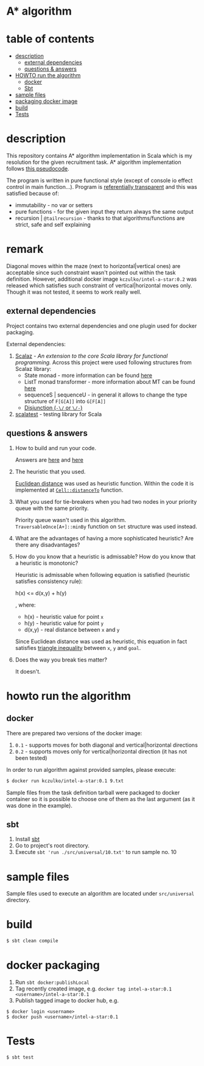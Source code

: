 # A* algorithm

table of contents
=================
* [description](#description)
  * [external dependencies](#external-dependencies)
  * [questions & answers](#questions-&-answers)
* [HOWTO run the algorithm](#howto-run-the-algorithm)
  * [docker](#docker)
  * [Sbt](#sbt)
* [sample files](#sample-files)
* [packaging docker image](#docker-packaging)
* [build](#build)
* [Tests](#Tests)

description
===========

This repository contains A* algorithm implementation in Scala which is my
resolution for the given recruitment task. A* algorithm implementation follows
[this pseudocode](https://en.wikipedia.org/wiki/A*_search_algorithm#Pseudocode).

The program is written in pure functional style
(except of console io effect control in main function...).
Program is [referentially transparent](https://en.wikipedia.org/wiki/Referential_transparency)
and this was satisfied because of:
* immutability - no var or setters
* pure functions - for the given input they return always the same output
* recursion | `@tailrecursion` - thanks to that algorithms/functions are strict,
safe and self explaining

# remark

Diagonal moves within the maze (next to horizontal|vertical ones) are acceptable since
such constraint wasn't pointed out within the task definition. However,
additional docker image `kczulko/intel-a-star:0.2` was released which satisfies
such constraint of vertical|horizontal moves only.
Though it was not tested, it seems to work really well.

external dependencies
---------------------

Project contains two external dependencies and one plugin used for docker packaging.

External dependencies:

1. [Scalaz](https://github.com/scalaz/scalaz) -
    *An extension to the core Scala library for functional programming.* Across this
    project were used following structures from Scalaz library:
    * State monad - more information can be found [here](http://timperrett.com/2013/11/25/understanding-state-monad/)
    * ListT monad transformer - more information about MT can be found [here](http://eed3si9n.com/learning-scalaz/Monad+transformers.html)
    * sequenceS | sequenceU - in general it allows to change the type structure of `F[G[A]]` into `G[F[A]]`
    * [Disjunction (`-\/` or `\/-`)](http://appliedscala.com/blog/2016/scalaz-disjunctions/)
1. [scalatest](http://www.scalatest.org/) - testing library for Scala

questions & answers
-------------------

1) How to build and run your code.

   Answers are [here](#build) and [here](#howto-run-the-algorithm)

2) The heuristic that you used.

   [Euclidean distance](https://en.wikipedia.org/wiki/Euclidean_distance) was used as heuristic function.
   Within the code it is implemented at [`Cell::distanceTo`](./src/main/scala/com/github/kczulko/a/star/model/Cell.scala) function.

3) What you used for tie-breakers when you had two nodes in your priority queue with the same priority.

   Priority queue wasn't used in this algorithm. `TraversableOnce[A+]::minBy` function on `Set` structure was used instead.

4) What are the advantages of having a more sophisticated heuristic?  Are there any disadvantages?

5) How do you know that a heuristic is admissable?  How do you know that a heuristic is monotonic?

   Heuristic is admissable when following equation is satisfied (heuristic satisfies consistency rule):

   h(x) <= d(x,y) + h(y)

   , where:
     * h(x)   - heuristic value for point `x`
     * h(y)   - heuristic value for point `y`
     * d(x,y) - real distance between `x` and `y`

   Since Euclidean distance was used as heuristic, this equation in fact satisfies
   [triangle inequality](https://en.wikipedia.org/wiki/Triangle_inequality)
   between `x`, `y` and `goal`.

6) Does the way you break ties matter?

   It doesn't.

howto run the algorithm
=======================

docker
------

There are prepared two versions of the docker image:
1. `0.1` - supports moves for both diagonal and vertical|horizontal directions
1. `0.2` - supports moves only for vertical|horizontal direction (it has not been tested)

In order to run algorithm against provided samples, please execute:

```bash
$ docker run kczulko/intel-a-star:0.1 9.txt
```

Sample files from the task definition tarball were packaged to docker container so
it is possible to choose one of them as the last argument (as it was done in the example).

sbt
---

1. Install [sbt](https://www.scala-sbt.org)
1. Go to project's root directory.
1. Execute `sbt 'run ./src/universal/10.txt'` to run sample no. 10

sample files
============

Sample files used to execute an algorithm are located under `src/universal` directory.

build
=====

```bash
$ sbt clean compile
``` 

docker packaging
================

1. Run `sbt docker:publishLocal`
2. Tag recently created image, e.g. `docker tag intel-a-star:0.1 <username>/intel-a-star:0.1`
3. Publish tagged image to docker hub, e.g. 
```
$ docker login <username>
$ docker push <username>/intel-a-star:0.1
```

Tests
=====

```bash
$ sbt test
```
